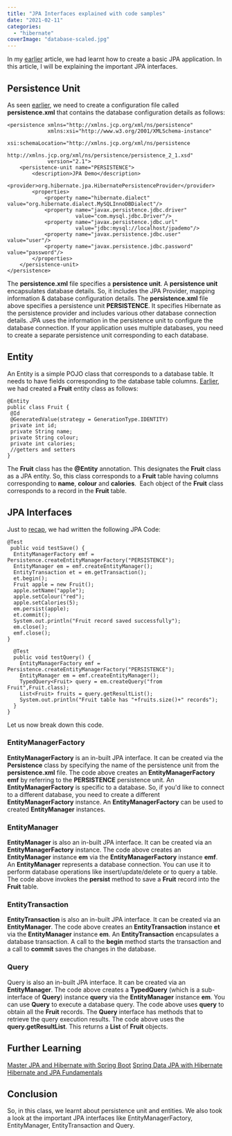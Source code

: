 ```yaml
---
title: "JPA Interfaces explained with code samples"
date: "2021-02-11"
categories: 
  - "hibernate"
coverImage: "database-scaled.jpg"
---
```


In my [earlier](https://learnjava.co.in/how-to-create-a-standalone-jpa-application/) article, we had learnt how to create a basic JPA application. In this article, I will be explaining the important JPA interfaces.

## Persistence Unit

As seen [earlier](https://learnjava.co.in/how-to-create-a-standalone-jpa-application/#Creating_Configuration_File), we need to create a configuration file called **persistence.xml** that contains the database configuration details as follows:

```
<persistence xmlns="http://xmlns.jcp.org/xml/ns/persistence"
             xmlns:xsi="http://www.w3.org/2001/XMLSchema-instance"
             xsi:schemaLocation="http://xmlns.jcp.org/xml/ns/persistence
             http://xmlns.jcp.org/xml/ns/persistence/persistence_2_1.xsd"
             version="2.1">
    <persistence-unit name="PERSISTENCE">
        <description>JPA Demo</description>
        <provider>org.hibernate.jpa.HibernatePersistenceProvider</provider>
        <properties>
            <property name="hibernate.dialect" value="org.hibernate.dialect.MySQLInnoDBDialect"/>
            <property name="javax.persistence.jdbc.driver"
                      value="com.mysql.jdbc.Driver"/>
            <property name="javax.persistence.jdbc.url"
                      value="jdbc:mysql://localhost/jpademo"/>
            <property name="javax.persistence.jdbc.user" value="user"/>
            <property name="javax.persistence.jdbc.password" value="password"/>
        </properties>
    </persistence-unit>
</persistence>
```

The **persistence.xml** file specifies a **persistence unit**. A **persistence unit** encapsulates database details. So, it includes the JPA Provider, mapping information & database configuration details. The **persistence.xml** file above specifies a persistence unit **PERSISTENCE**. It specifies Hibernate as the persistence provider and includes various other database connection details. JPA uses the information in the persistence unit to configure the database connection. If your application uses multiple databases, you need to create a separate persistence unit corresponding to each database.

## Entity

An Entity is a simple POJO class that corresponds to a database table. It needs to have fields corresponding to the database table columns. [Earlier](https://learnjava.co.in/how-to-create-a-standalone-jpa-application/#Creating_POJO_class), we had created a **Fruit** entity class as follows:

```
@Entity
public class Fruit {
 @Id
 @GeneratedValue(strategy = GenerationType.IDENTITY)
 private int id;
 private String name;
 private String colour;
 private int calories;
 //getters and setters
}
```

The **Fruit** class has the **@Entity** annotation. This designates the **Fruit** class as a JPA entity. So, this class corresponds to a **Fruit** table having columns corresponding to **name**, **colour** and **calories**.  Each object of the **Fruit** class corresponds to a record in the **Fruit** table.

## JPA Interfaces

Just to [recap](https://learnjava.co.in/how-to-create-a-standalone-jpa-application/#Writing_JPA_Code), we had written the following JPA Code:

```
@Test
 public void testSave() {
  EntityManagerFactory emf = Persistence.createEntityManagerFactory("PERSISTENCE");
  EntityManager em = emf.createEntityManager();
  EntityTransaction et = em.getTransaction();
  et.begin();
  Fruit apple = new Fruit();
  apple.setName("apple");
  apple.setColour("red");
  apple.setCalories(5);
  em.persist(apple);
  et.commit();
  System.out.println("Fruit record saved successfully");
  em.close();
  emf.close();
}
  
  @Test
  public void testQuery() {
    EntityManagerFactory emf = Persistence.createEntityManagerFactory("PERSISTENCE");
    EntityManager em = emf.createEntityManager();
    TypedQuery<Fruit> query = em.createQuery("from Fruit",Fruit.class);
    List<Fruit> fruits = query.getResultList();
    System.out.println("Fruit table has "+fruits.size()+" records");
  }
}
```

Let us now break down this code.

### EntityManagerFactory

**EntityManagerFactory** is an in-built JPA interface. It can be created via the **Persistence** class by specifying the name of the persistence unit from the **persistence.xml** file. The code above creates an **EntityManagerFactory** **emf** by referring to the **PERSISTENCE** persistence unit. An **EntityManagerFactory** is specific to a database. So, if you'd like to connect to a different database, you need to create a different **EntityManagerFactory** instance. An **EntityManagerFactory** can be used to created **EntityManager** instances.

### EntityManager

**EntityManager** is also an in-built JPA interface. It can be created via an **EntityManagerFactory** instance. The code above creates an **EntityManager** instance **em** via the **EntityManagerFactory** instance **emf**. An **EntityManager** represents a database connection. You can use it to perform database operations like insert/update/delete or to query a table. The code above invokes the **persist** method to save a **Fruit** record into the **Fruit** table.

### EntityTransaction

**EntityTransaction** is also an in-built JPA interface. It can be created via an **EntityManager**. The code above creates an **EntityTransaction** instance **et** via the **EntityManager** instance **em**. An **EntityTransaction** encapsulates a database transaction. A call to the **begin** method starts the transaction and a call to **commit** saves the changes in the database.

### Query

Query is also an in-built JPA interface. It can be created via an **EntityManager**. The code above creates a **TypedQuery** (which is a sub-interface of **Query**) instance **query** via the **EntityManager** instance **em**. You can use **Query** to execute a database query. The code above uses **query** to obtain all the **Fruit** records. The **Query** interface has methods that to retrieve the query execution results. The code above uses the **query.getResultList**. This returns a **List** of **Fruit** objects.

## Further Learning

[Master JPA and Hibernate with Spring Boot](https://click.linksynergy.com/deeplink?id=MnzIZAZNE5Y&mid=39197&murl=https%3A%2F%2Fwww.udemy.com%2Fcourse%2Fhibernate-jpa-tutorial-for-beginners-in-100-steps%2F) [Spring Data JPA with Hibernate](https://click.linksynergy.com/deeplink?id=MnzIZAZNE5Y&mid=39197&murl=https%3A%2F%2Fwww.udemy.com%2Fcourse%2Fspring-data-jpa-using-hibernate%2F) [Hibernate and JPA Fundamentals](https://click.linksynergy.com/deeplink?id=MnzIZAZNE5Y&mid=39197&murl=https%3A%2F%2Fwww.udemy.com%2Fcourse%2Fhibernate-and-java-persistence-api-jpa-fundamentals%2F)

## Conclusion

So, in this class, we learnt about persistence unit and entities. We also took a look at the important JPA interfaces like EntityManagerFactory, EntityManager, EntityTransaction and Query.
